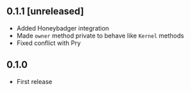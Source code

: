 ## 0.1.1 [unreleased]

- Added Honeybadger integration
- Made `owner` method private to behave like `Kernel` methods
- Fixed conflict with Pry

## 0.1.0

- First release
